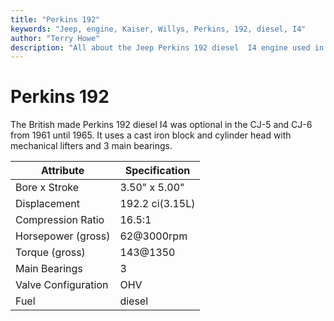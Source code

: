 ```yaml
---
title: "Perkins 192"
keywords: "Jeep, engine, Kaiser, Willys, Perkins, 192, diesel, I4"
author: "Terry Howe"
description: "All about the Jeep Perkins 192 diesel  I4 engine used in the CJ-5 and CJ-6."
---
```

# Perkins 192

The British made Perkins 192 diesel I4 was optional in the CJ-5 and CJ-6 from 1961 until 1965. It uses a cast iron block and cylinder head with mechanical lifters and 3 main bearings.

| Attribute           | Specification   |
|---------------------|-----------------|
| Bore x Stroke       | 3.50" x 5.00"   |
| Displacement        | 192.2 ci(3.15L) |
| Compression Ratio   | 16.5:1          |
| Horsepower (gross)  | 62@3000rpm      |
| Torque (gross)      | 143@1350        |
| Main Bearings       | 3               |
| Valve Configuration | OHV             |
| Fuel                | diesel          |